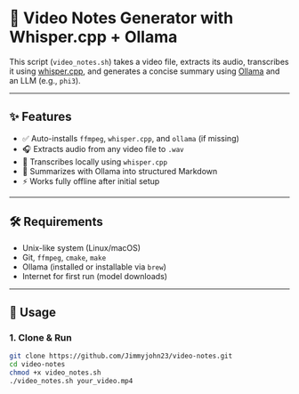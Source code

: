 # 🎥 Video Notes Generator with Whisper.cpp + Ollama

This script (`video_notes.sh`) takes a video file, extracts its audio, transcribes it using [whisper.cpp](https://github.com/ggerganov/whisper.cpp), and generates a concise summary using [Ollama](https://ollama.com/) and an LLM (e.g., `phi3`).

---

## ✨ Features

- ✅ Auto-installs `ffmpeg`, `whisper.cpp`, and `ollama` (if missing)
- 🎧 Extracts audio from any video file to `.wav`
- 🧠 Transcribes locally using `whisper.cpp`
- 📝 Summarizes with Ollama into structured Markdown
- ⚡ Works fully offline after initial setup

---

## 🛠 Requirements

- Unix-like system (Linux/macOS)
- Git, `ffmpeg`, `cmake`, `make`
- Ollama (installed or installable via `brew`)
- Internet for first run (model downloads)

---

## 🚀 Usage

### 1. Clone & Run

```bash
git clone https://github.com/Jimmyjohn23/video-notes.git
cd video-notes
chmod +x video_notes.sh
./video_notes.sh your_video.mp4
